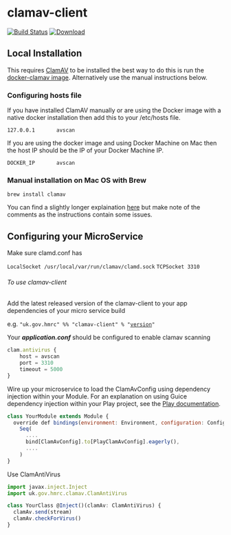 
# clamav-client

[![Build Status](https://travis-ci.org/hmrc/clamav-client.svg?branch=master)](https://travis-ci.org/hmrc/clamav-client) [ ![Download](https://api.bintray.com/packages/hmrc/releases/clamav-client/images/download.svg) ](https://bintray.com/hmrc/releases/clamav-client/_latestVersion)

## Local Installation

This requires [ClamAV](http://www.clamav.net/) to be installed the best way to do this is run the [docker-clamav image](https://hub.docker.com/r/mkodockx/docker-clamav). Alternatively use the manual instructions below.

### Configuring hosts file

If you have installed ClamAV manually or are using the Docker image with a native docker installation then add this to your /etc/hosts file.

```127.0.0.1       avscan```

If you are using the docker image and using Docker Machine on Mac then the host IP should be the IP of your Docker Machine IP.

```DOCKER_IP       avscan```

### Manual installation on Mac OS with Brew

```brew install clamav```

You can find a slightly longer explaination [here](https://gist.github.com/zhurui1008/4fdc875e557014c3a34e) but make note of the comments as the instructions contain some issues.

## Configuring your MicroService

Make sure clamd.conf has

```LocalSocket /usr/local/var/run/clamav/clamd.sock```
```TCPSocket 3310```

###### To use clamav-client 
Add the latest released version of the clamav-client to your app dependencies of your micro service build

e.g. ```"uk.gov.hmrc" %% "clamav-client" % "```[```version```](https://bintray.com/hmrc/releases/clamav-client/_latestVersion)```"```

Your _**application.conf**_ should be configured to enable clamav scanning


```JavaScript
clam.antivirus {            
    host = avscan
    port = 3310             
    timeout = 5000          
}
```

Wire up your microservice to load the ClamAvConfig using dependency injection within your Module. For an explanation on using Guice dependency injection within your Play project, see the [Play documentation](https://www.playframework.com/documentation/2.5.x/ScalaDependencyInjection).

```JavaScript
class YourModule extends Module {
  override def bindings(environment: Environment, configuration: Configuration): Seq[Binding[_]] =
    Seq(
      ....
      bind[ClamAvConfig].to[PlayClamAvConfig].eagerly(),
      ....
    )
}
```

Use ClamAntiVirus

```JavaScript
import javax.inject.Inject
import uk.gov.hmrc.clamav.ClamAntiVirus

class YourClass @Inject()(clamAv: ClamAntiVirus) {
  clamAv.send(stream)
  clamAv.checkForVirus()
}
```
